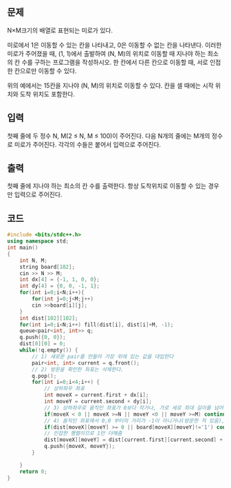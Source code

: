 ## 문제

N×M크기의 배열로 표현되는 미로가 있다.

미로에서 1은 이동할 수 있는 칸을 나타내고, 0은 이동할 수 없는 칸을 나타낸다. 이러한 미로가 주어졌을 때, (1, 1)에서 출발하여 (N, M)의 위치로 이동할 때 지나야 하는 최소의 칸 수를 구하는 프로그램을 작성하시오. 한 칸에서 다른 칸으로 이동할 때, 서로 인접한 칸으로만 이동할 수 있다.

위의 예에서는 15칸을 지나야 (N, M)의 위치로 이동할 수 있다. 칸을 셀 때에는 시작 위치와 도착 위치도 포함한다.

## 입력

첫째 줄에 두 정수 N, M(2 ≤ N, M ≤ 100)이 주어진다. 다음 N개의 줄에는 M개의 정수로 미로가 주어진다. 각각의 수들은 붙어서 입력으로 주어진다.

## 출력

첫째 줄에 지나야 하는 최소의 칸 수를 출력한다. 항상 도착위치로 이동할 수 있는 경우만 입력으로 주어진다.

## 코드

```cpp
#include <bits/stdc++.h>
using namespace std;
int main()
{
    int N, M;
    string board[102];
    cin >> N >> M;
    int dx[4] = {-1, 1, 0, 0};
    int dy[4] = {0, 0, -1, 1};
    for(int i=0;i<N;i++){
        for(int j=0;j<M;j++)
        cin >>board[i][j];
    }
    int dist[102][102];
    for(int i=0;i<N;i++) fill(dist[i], dist[i]+M, -1);
    queue<pair<int, int>> q;
    q.push({0, 0});
    dist[0][0] = 0;
    while(!q.empty()) {
        // 1) 새로운 pair를 만들어 가장 위에 있는 값을 대입한다
        pair<int, int> current = q.front();
        // 2) 방문을 확인한 좌표는 삭제한다.
        q.pop();
        for(int i=0;i<4;i++) {
            // 상하좌우 좌표
            int moveX = current.first + dx[i];
            int moveY = current.second + dy[i];
            // 3) 상하좌우로 움직인 좌표가 0보다 작거나, 가로 세로 최대 길이를 넘어서면 continue
            if(moveX < 0 || moveX >=N || moveY <0 || moveY >=M) continue;
            // 4) 움직인 좌표에서 0,0 부터의 거리가 -1이 아니거나(방문한 적 있음), board가 1이 아니면 continue
            if(dist[moveX][moveY] >= 0 || board[moveX][moveY]!='1') continue;
            // 인접한 행렬이므로 1만 더해줌
            dist[moveX][moveY] = dist[current.first][current.second] + 1;
            q.push({moveX, moveY});
        }

    }
    return 0;
}
```